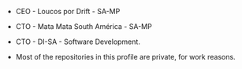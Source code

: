 - CEO - Loucos por Drift - SA-MP

- CTO - Mata Mata South América - SA-MP

- CTO - DI-SA - Software Development.

- Most of the repositories in this profile are private, for work reasons.
